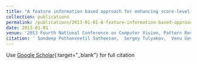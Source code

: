 ```yaml
---
title: "A feature information based approach for enhancing score-level fusion in multi-sample biometric systems"
collection: publications
permalink: /publications/2013-01-01-A-feature-information-based-approach-for-enhancing-score-level-fusion-in-multi-sample-biometric-systems
date: 2013-01-01
venue: '2013 Fourth National Conference on Computer Vision, Pattern Recognition, Image Processing and Graphics (NCVPRIPG)'
citation: ' Sandeep Puthanveetil Satheesan,  Sergey Tulyakov,  Venu Govindaraju, &quot;A feature information based approach for enhancing score-level fusion in multi-sample biometric systems.&quot; 2013 Fourth National Conference on Computer Vision, Pattern Recognition, Image Processing and Graphics (NCVPRIPG), 2013.'
---
```

Use [Google Scholar](https://scholar.google.com/scholar?q=A+feature+information+based+approach+for+enhancing+score+level+fusion+in+multi+sample+biometric+systems){:target="_blank"} for full citation
